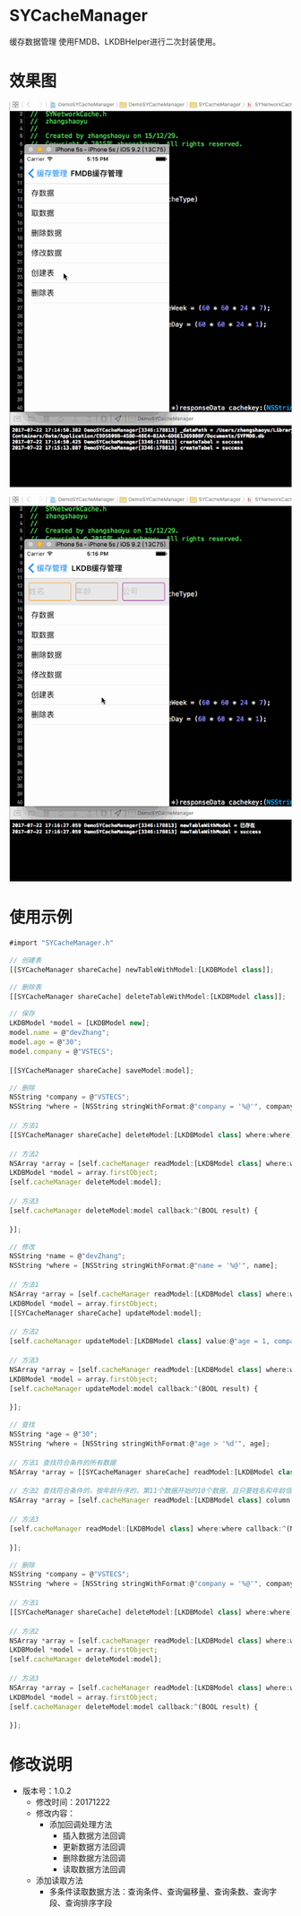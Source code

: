 # SYCacheManager
缓存数据管理
使用FMDB、LKDBHelper进行二次封装使用。

# 效果图

![FMDB](./FMDB.gif)

![LKDBHelper](./LKDBHelper.gif)

# 使用示例
~~~ javascript
#import "SYCacheManager.h"
~~~

~~~ javascript
// 创建表
[[SYCacheManager shareCache] newTableWithModel:[LKDBModel class]];
~~~

~~~ javascript
// 删除表
[[SYCacheManager shareCache] deleteTableWithModel:[LKDBModel class]];
~~~ 

~~~ javascript
// 保存
LKDBModel *model = [LKDBModel new];
model.name = @"devZhang";
model.age = @"30";
model.company = @"VSTECS";

[[SYCacheManager shareCache] saveModel:model];
~~~

~~~ javascript
// 删除
NSString *company = @"VSTECS";
NSString *where = [NSString stringWithFormat:@"company = '%@'", company];

// 方法1
[[SYCacheManager shareCache] deleteModel:[LKDBModel class] where:where];

// 方法2
NSArray *array = [self.cacheManager readModel:[LKDBModel class] where:where];
LKDBModel *model = array.firstObject;
[self.cacheManager deleteModel:model];

// 方法3
[self.cacheManager deleteModel:model callback:^(BOOL result) {

}];
~~~ 

~~~ javascript
// 修改
NSString *name = @"devZhang";
NSString *where = [NSString stringWithFormat:@"name = '%@'", name];

// 方法1
NSArray *array = [self.cacheManager readModel:[LKDBModel class] where:where];
LKDBModel *model = array.firstObject;
[[SYCacheManager shareCache] updateModel:model];

// 方法2
[self.cacheManager updateModel:[LKDBModel class] value:@"age = 1, company = 'company:1'" where:where];

// 方法3
NSArray *array = [self.cacheManager readModel:[LKDBModel class] where:where];
LKDBModel *model = array.firstObject;
[self.cacheManager updateModel:model callback:^(BOOL result) {

}];
~~~ 

~~~ javascript
// 查找
NSString *age = @"30";
NSString *where = [NSString stringWithFormat:@"age > '%d'", age];

// 方法1 查找符合条件的所有数据
NSArray *array = [[SYCacheManager shareCache] readModel:[LKDBModel class] where:where];

// 方法2 查找符合条件的，按年龄升序的，第11个数据开始的10个数据，且只要姓名和年龄信息
NSArray *array = [self.cacheManager readModel:[LKDBModel class] column:@"name,age" where:where orderBy:@"age asc" offset:10 count:10];

// 方法3
[self.cacheManager readModel:[LKDBModel class] where:where callback:^(NSMutableArray *array) {

}];
~~~ 

~~~ javascript
// 删除
NSString *company = @"VSTECS";
NSString *where = [NSString stringWithFormat:@"company = '%@'", company];

// 方法1
[[SYCacheManager shareCache] deleteModel:[LKDBModel class] where:where];

// 方法2
NSArray *array = [self.cacheManager readModel:[LKDBModel class] where:where];
LKDBModel *model = array.firstObject;
[self.cacheManager deleteModel:model];

// 方法3
NSArray *array = [self.cacheManager readModel:[LKDBModel class] where:where];
LKDBModel *model = array.firstObject;
[self.cacheManager deleteModel:model callback:^(BOOL result) {

}];
~~~

# 修改说明
* 版本号：1.0.2
  * 修改时间：20171222
  * 修改内容：
    * 添加回调处理方法
      * 插入数据方法回调
      * 更新数据方法回调
      * 删除数据方法回调
      * 读取数据方法回调
  * 添加读取方法
    * 多条件读取数据方法：查询条件、查询偏移量、查询条数、查询字段、查询排序字段


